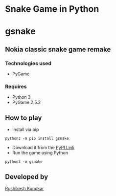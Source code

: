 # Snake Game in Python
# gsnake
## Nokia classic snake game remake

### Technologies used
- PyGame

### Requires
- Python 3
- PyGame 2.5.2

## How to play
- Install via pip
```shell
python3 -m pip install gsnake
```
- Download it from the [PyPI Link](https://pypi.org/project/gsnake/)
- Run the game using Python
```shell
python3 -m gsnake
```

## Developed by
[Rushikesh Kundkar](https://github.com/RRkundkar777)